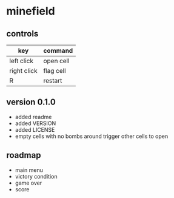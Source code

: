 # minefield

## controls
key | command
---|---
left click | open cell
right click | flag cell
R | restart

## version 0.1.0
- added readme
- added VERSION
- added LICENSE
- empty cells with no bombs around trigger other cells to open

## roadmap
- main menu
- victory condition
- game over
- score
